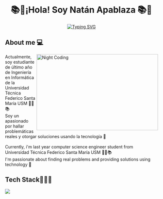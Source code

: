 <h1 align="center">
  📚🚀¡Hola! Soy Natán Apablaza 📚🚀  
</h1>
<p align="center">
  <a href="https://git.io/typing-svg"><img src="https://readme-typing-svg.demolab.com?font=Montserrat&duration=700&pause=1000&color=07A7FF&center=true&vCenter=true&width=435&lines=Ingeniero+en+Inform%C3%A1tica;Software+Engineer" alt="Typing SVG" /></a>
</p>

<h2>‍About me 💻</h2>

<img alt="Night Coding" src="https://cdna.artstation.com/p/assets/images/images/028/102/058/original/pixel-jeff-matrix-s.gif?1593487263" align="right" style="width:400px; height: 250px"/>
Actualmente, soy estudiante de último año de Ingeniería en Informática de la Universidad Técnica Federico Santa María USM 👨‍🎓📚 <br>
Soy un apasionado por hallar problemáticas reales y otorgar soluciones usando la tecnología 🚀
<br>
<br>
Currently, i'm last year computer science engineer student from Universidad Técnica Federico Santa María USM 👨‍🎓📚 <br>
I'm passionate about finding real problems and providing solutions using technology 🚀

<h2 align="left">Tech Stack👨🏻‍💻</h2>
<p align="left">
  <a href="https://skillicons.dev">
    <img src="https://skillicons.dev/icons?i=py,cpp,java,css,html,js,git,github,docker,postman,vscode,linux,angular,go,bitbucket,bootstrap,django,ts,mongodb&perline=10" />
  </a>
</p>

